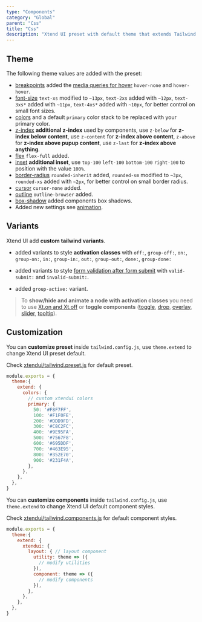 ```yaml
---
type: "Components"
category: "Global"
parent: "Css"
title: "Css"
description: "Xtend UI preset with default theme that extends Tailwind default theme."
---
```


## Theme

The following theme values are added with the preset:

* [breakpoints](https://tailwindcss.com/docs/breakpoints) added the [media queries for hover](https://developer.mozilla.org/en-US/docs/Web/CSS/@media/hover) `hover-none` and `hover-hover`.
* [font-size](https://tailwindcss.com/docs/font-size) `text-xs` modified to `~13px`, `text-2xs` added with `~12px`, `text-3xs*` added with `~11px`, `text-4xs*` added with `~10px`, for better control on small font sizes.
* [colors](https://tailwindcss.com/docs/customizing-colors) and a default `primary` color stack to be replaced with your primary color.
* [z-index](https://tailwindcss.com/docs/z-index) **additional z-index** used by components, use `z-below` for **z-index below content**, use `z-content` for **z-index above content**, `z-above` for **z-index above pupup content**, use `z-last` for **z-index above anything**.
* [flex](https://tailwindcss.com/docs/flex) `flex-full` added.
* [inset](https://tailwindcss.com/docs/top-right-bottom-left) **additional inset**, use `top-100` `left-100` `bottom-100` `right-100` to position with the value `100%`.
* [border-radius](https://tailwindcss.com/docs/border-radius) `rounded-inherit` added, `rounded-sm` modified to `~3px`, `rounded-xs` added with `~2px`, for better control on small border radius.
* [cursor](https://tailwindcss.com/docs/cursor) `cursor-none` added.
* [outline](https://tailwindcss.com/docs/outline) `outline-browser` added.
* [box-shadow](https://tailwindcss.com/docs/box-shadow) added components box shadows.
* Added new settings see [animation](/components/animation).

## Variants

Xtend UI add **custom tailwind variants**.

- added variants to style **activation classes** with `off:`, `group-off:`, `on:`, `group-on:`, `in:`, `group-in:`, `out:`, `group-out:`, `done:`, `group-done:`

- added variants to style [form validation after form submit](/components/form/addon#validation) with `valid-submit:` and `invalid-submit:`.

- added `group-active:` variant.

> To **show/hide and animate a node with activation classes** you need to use [Xt.on and Xt.off](/components/javascript#xt-on-and-xt-off) or **toggle components** ([toggle](/components/toggle), [drop](/components/drop), [overlay](/components/overlay), [slider](/components/slider), [tooltip](/components/tooltip)).

## Customization

You can **customize preset** inside `tailwind.config.js`, use `theme.extend` to change Xtend UI preset default.

Check [xtendui/tailwind.preset.js](https://github.com/xtendui/xtendui/blob/beta/tailwind.preset.js) for default preset.

```jsx
module.exports = {
  theme:{
    extend: {
      colors: {
        // custom xtendui colors
        primary: {
          50: '#F8F7FF',
          100: '#F1F0FE',
          200: '#DDD9FD',
          300: '#C8C2FC',
          400: '#9E95FA',
          500: '#7567F8',
          600: '#695DDF',
          700: '#463E95',
          800: '#352E70',
          900: '#231F4A',
        },
      },
    },
  },
}
```

You can **customize components** inside `tailwind.config.js`, use `theme.extend` to change Xtend UI default component styles.

Check [xtendui/tailwind.components.js](https://github.com/xtendui/xtendui/blob/beta/tailwind.components.js) for default component styles.

```jsx
module.exports = {
  theme:{
    extend: {
      xtendui: {
        layout: { // layout component
          utility: theme => ({
            // modify utilities
          }),
          component: theme => ({
            // modify components
          }),
        },
      },
    },
  },
}
```
